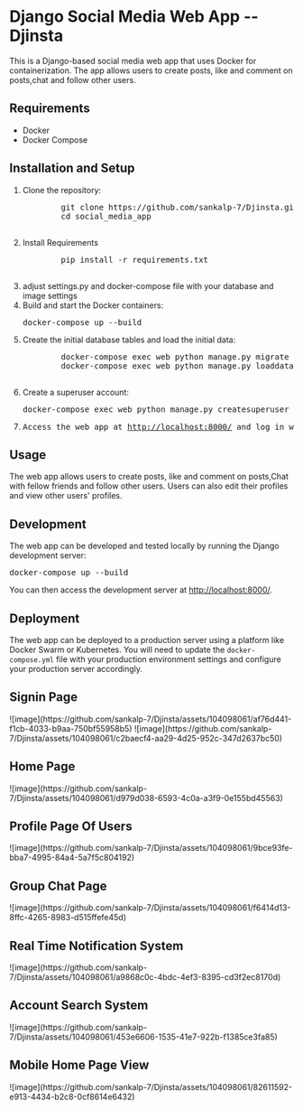<!DOCTYPE html>
<html>
<head>
</head>
<body>
	<h1>Django Social Media Web App -- Djinsta</h1>
<p>This is a Django-based social media web app that uses Docker for containerization. The app allows users to create posts, like and comment on posts,chat and follow other users.</p>

<h2>Requirements</h2>

<ul>
	<li>Docker</li>
	<li>Docker Compose</li>
</ul>

<h2>Installation and Setup</h2>

<ol>
	<li>Clone the repository:
	<pre>
		git clone https://github.com/sankalp-7/Djinsta.git
		cd social_media_app
	</pre>
	</li>
	<li>Install Requirements
	<pre>
		pip install -r requirements.txt
	</pre>
	</li>
	<li>adjust settings.py and docker-compose file with your database and image settings</li>
	<li>Build and start the Docker containers:
	<pre>docker-compose up --build</pre>
	</li>
	<li>Create the initial database tables and load the initial data:
	<pre>
		docker-compose exec web python manage.py migrate
		docker-compose exec web python manage.py loaddata initial_data.json
	</pre>
	</li>
	<li>Create a superuser account:
	<pre>docker-compose exec web python manage.py createsuperuser</pre>
	</li>
	<li>
		<pre>Access the web app at <a href="http://localhost:8000/">http://localhost:8000/</a> and log in with your superuser account.</pre></li>
</ol>

<h2>Usage</h2>

<p>The web app allows users to create posts, like and comment on posts,Chat with fellow friends and follow other users. Users can also edit their profiles and view other users' profiles.</p>

<h2>Development</h2>

<p>The web app can be developed and tested locally by running the Django development server:</p>
<pre>docker-compose up --build</pre>
<p>You can then access the development server at <a href="http://localhost:8000/">http://localhost:8000/</a>.</p>

<h2>Deployment</h2>

<p>The web app can be deployed to a production server using a platform like Docker Swarm or Kubernetes. You will need to update the <code>docker-compose.yml</code> file with your production environment settings and configure your production server accordingly.</p>
</body>
</html>
<h2>Signin Page</h2>
![image](https://github.com/sankalp-7/Djinsta/assets/104098061/af76d441-f1cb-4033-b9aa-750bf55958b5)
![image](https://github.com/sankalp-7/Djinsta/assets/104098061/c2baecf4-aa29-4d25-952c-347d2637bc50)
<h2>Home Page</h2>
![image](https://github.com/sankalp-7/Djinsta/assets/104098061/d979d038-6593-4c0a-a3f9-0e155bd45563)
<h2>Profile Page Of Users</h2>
![image](https://github.com/sankalp-7/Djinsta/assets/104098061/9bce93fe-bba7-4995-84a4-5a7f5c804192)
<h2>Group Chat Page</h2>
![image](https://github.com/sankalp-7/Djinsta/assets/104098061/f6414d13-8ffc-4265-8983-d515ffefe45d)
<h2>Real Time Notification System</h2>
![image](https://github.com/sankalp-7/Djinsta/assets/104098061/a9868c0c-4bdc-4ef3-8395-cd3f2ec8170d)
<h2>Account Search System</h2>
![image](https://github.com/sankalp-7/Djinsta/assets/104098061/453e6606-1535-41e7-922b-f1385ce3fa85)
<h2>Mobile Home Page View</h2>
![image](https://github.com/sankalp-7/Djinsta/assets/104098061/82611592-e913-4434-b2c8-0cf8614e6432)



